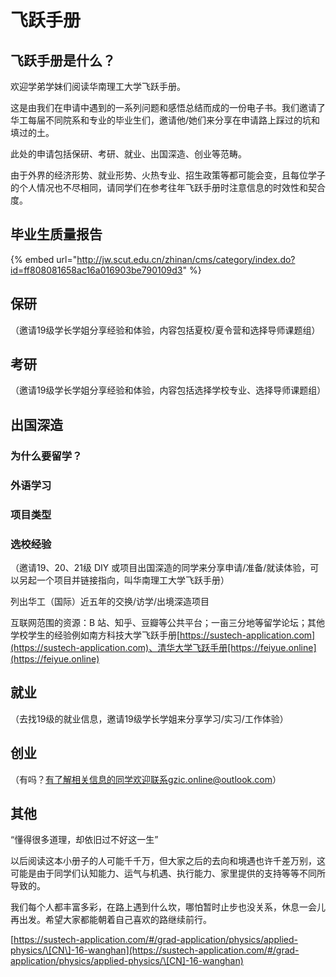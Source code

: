 # 飞跃手册

## 飞跃手册是什么？

欢迎学弟学妹们阅读华南理工大学飞跃手册。

这是由我们在申请中遇到的一系列问题和感悟总结而成的一份电子书。我们邀请了华工每届不同院系和专业的毕业生们，邀请他/她们来分享在申请路上踩过的坑和填过的土。

此处的申请包括保研、考研、就业、出国深造、创业等范畴。

由于外界的经济形势、就业形势、火热专业、招生政策等都可能会变，且每位学子的个人情况也不尽相同，请同学们在参考往年飞跃手册时注意信息的时效性和契合度。

## 毕业生质量报告

{% embed url="http://jw.scut.edu.cn/zhinan/cms/category/index.do?id=ff808081658ac16a016903be790109d3" %}



## 保研

（邀请19级学长学姐分享经验和体验，内容包括夏校/夏令营和选择导师课题组）

## 考研

（邀请19级学长学姐分享经验和体验，内容包括选择学校专业、选择导师课题组）

## 出国深造

### 为什么要留学？

### 外语学习

### 项目类型

### 选校经验

（邀请19、20、21级 DIY 或项目出国深造的同学来分享申请/准备/就读体验，可以另起一个项目并链接指向，叫华南理工大学飞跃手册）

列出华工（国际）近五年的交换/访学/出境深造项目



互联网范围的资源：B 站、知乎、豆瓣等公共平台；一亩三分地等留学论坛；其他学校学生的经验例如南方科技大学飞跃手册[https://sustech-application.com](https://sustech-application.com)、清华大学飞跃手册[https://feiyue.online](https://feiyue.online)

## 就业

（去找19级的就业信息，邀请19级学长学姐来分享学习/实习/工作体验）

## 创业

（有吗？有了解相关信息的同学欢迎联系gzic.online@outlook.com）

## 其他

“懂得很多道理，却依旧过不好这一生”

以后阅读这本小册子的人可能千千万，但大家之后的去向和境遇也许千差万别，这可能是由于同学们认知能力、运气与机遇、执行能力、家里提供的支持等等不同所导致的。

我们每个人都丰富多彩，在路上遇到什么坎，哪怕暂时止步也没关系，休息一会儿再出发。希望大家都能朝着自己喜欢的路继续前行。

[https://sustech-application.com/#/grad-application/physics/applied-physics/\[CN\]-16-wanghan](https://sustech-application.com/#/grad-application/physics/applied-physics/\[CN]-16-wanghan)

